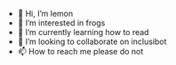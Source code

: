 - 👋 Hi, I’m lemon
- 👀 I’m interested in frogs
- 🌱 I’m currently learning how to read
- 💞️ I’m looking to collaborate on inclusibot
- 📫 How to reach me please do not

<!---
egarrett94/egarrett94 is a ✨ special ✨ repository because its `README.md` (this file) appears on your GitHub profile.
You can click the Preview link to take a look at your changes.
--->
